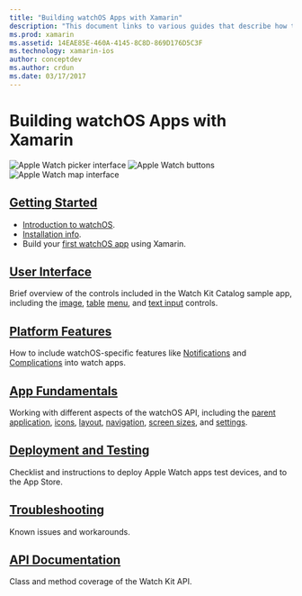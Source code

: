 ```yaml
---
title: "Building watchOS Apps with Xamarin"
description: "This document links to various guides that describe how to build watchOS apps with Xamarin. The linked guides discuss getting started, watchOS user interface controls, watchOS features, deployment and testing, and troubleshooting"
ms.prod: xamarin
ms.assetid: 14EAE85E-460A-4145-8C8D-869D176D5C3F
ms.technology: xamarin-ios
author: conceptdev
ms.author: crdun
ms.date: 03/17/2017
---
```


# Building watchOS Apps with Xamarin

![Apple Watch picker interface](images/watch1.png) ![Apple Watch buttons](images/watch2.png) ![Apple Watch map interface](images/watch3.png)

<!-- watch images courtesy of http://infinitapps.com/bezel/ -->

## [Getting Started](~/ios/watchos/get-started/index.md)

* [Introduction to watchOS](~/ios/watchos/get-started/intro-to-watchos.md).
* [Installation info](~/ios/watchos/get-started/installation.md).
* Build your [first watchOS app](~/ios/watchos/get-started/hello-watch.md) using Xamarin.

## [User Interface](~/ios/watchos/user-interface/index.md)

Brief overview of the controls included in the Watch Kit Catalog sample app, including the
    [image](~/ios/watchos/user-interface/image.md),
    [table](~/ios/watchos/user-interface/menu.md)
    [menu](~/ios/watchos/user-interface/menu.md), and
    [text input](~/ios/watchos/user-interface/text-input.md) controls.

## [Platform Features](platform/index.md)

How to include watchOS-specific features like
[Notifications](~/ios/watchos/platform/notifications.md) and
[Complications](~/ios/watchos/platform/complications.md) into watch apps.

## [App Fundamentals](~/ios/watchos/app-fundamentals/index.md)

Working with different aspects of the watchOS API, including
    the [parent application](~/ios/watchos/app-fundamentals/parent-app.md),
    [icons](~/ios/watchos/app-fundamentals/icons.md),
    [layout](~/ios/watchos/app-fundamentals/layout.md),
    [navigation](~/ios/watchos/app-fundamentals/navigation.md),
    [screen sizes](~/ios/watchos/app-fundamentals/screen-sizes.md), and
    [settings](~/ios/watchos/app-fundamentals/settings.md).

## [Deployment and Testing](~/ios/watchos/deploy-test/index.md)

Checklist and instructions to deploy Apple Watch apps test devices, and to the App Store.

## [Troubleshooting](~/ios/watchos/troubleshooting.md)

Known issues and workarounds.

## [API Documentation](xref:WatchKit)

Class and method coverage of the Watch Kit API.
